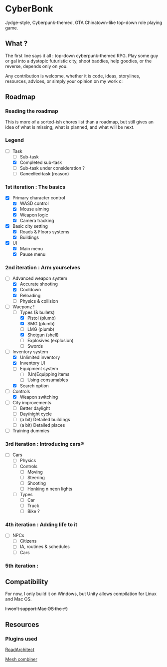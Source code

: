 # CyberBonk

Jydge-style, Cyberpunk-themed, GTA Chinatown-like top-down role playing game.

## What ?

The first line says it all : top-down cyberpunk-themed RPG. Play some guy or gal into a dystopic futuristic city, shoot baddies, help goodies, or the reverse, depends only on you.

Any contribution is welcome, whether it is code, ideas, storylines, resources, advices, or simply your opinion on my work c:

## Roadmap

### Reading the roadmap

This is more of a sorted-ish chores list than a roadmap, but still gives an idea of what is missing, what is planned, and what will be next.

### Legend

- [ ] Task
  - [ ] Sub-task
  - [x] Completed sub-task
  - [ ] Sub-task under consideration ?
  - [ ] ~~Cancelled task~~ (reason)

### 1st iteration : The basics

- [x] Primary character control
  - [x] WASD control
  - [x] Mouse aiming
  - [x] Weapon logic
  - [x] Camera tracking
- [x] Basic city setting
  - [x] Roads & Floors systems
  - [x] Buildings
- [x] UI
  - [x] Main menu
  - [x] Pause menu

### 2nd iteration : Arm yourselves

- [ ] Advanced weapon system
  - [x] Accurate shooting
  - [x] Cooldown
  - [x] Reloading
  - [ ] Physics & collision
- [ ] Waeponz !
  - [ ] Types (& bullets)
    - [x] Pistol (plumb)
    - [x] SMG (plumb)
    - [ ] LMG (plumb)
    - [x] Shotgun (shell)
    - [ ] Explosives (explosion)
    - [ ] Swords
- [ ] Inventory system
  - [x] Unlimited inventory
  - [x] Inventory UI
  - [ ] Equipment system
  	- [ ] (Un)Equipping items
  	- [ ] Using consumables
  - [x] Search option
- [ ] Controls
  - [x] Weapon switching
- [ ] City improvements
  - [ ] Better daylight
  - [ ] Day/night cycle
  - [ ] (a bit) Detailed buildings
  - [ ] (a bit) Detailed places
- [ ] Training dummies

### 3rd iteration : Introducing cars®️

- [ ] Cars
  - [ ] Physics
  - [ ] Controls
    - [ ] Moving
    - [ ] Steering
    - [ ] Shooting
    - [ ] Honking n neon lights
  - [ ] Types
    - [ ] Car
    - [ ] Truck
    - [ ] Bike ?

### 4th iteration : Adding life to it

- [ ] NPCs
  - [ ] Citizens
  - [ ] IA, routines & schedules
  - [ ] Cars

### 5th iteration : 



## Compatibility

For now, I only build it on Windows, but Unity allows compilation for Linux and Mac OS.

~~I won't support Mac OS tho :^)~~

## Resources

### Plugins used

[RoadArchitect](https://github.com/FritzsHero/RoadArchitect/releases/tag/2.2.0)

[Mesh combiner](https://github.com/sanukin39/UniMeshCombiner/releases/tag/v_1_0_4)

